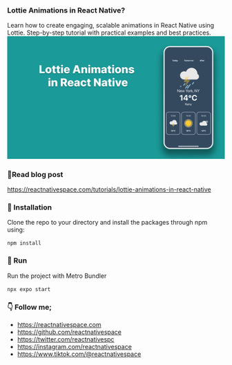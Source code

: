 ### Lottie Animations in React Native?

Learn how to create engaging, scalable animations in React Native using Lottie. Step-by-step tutorial with practical examples and best practices.
![Screenshot](screenshot.png)

### 📖Read blog post
https://reactnativespace.com/tutorials/lottie-animations-in-react-native

### 📘 Installation
Clone the repo to your directory and install the packages through npm using:
```
npm install
```

### 🔬 Run
Run the project with Metro Bundler
```
npx expo start
```

### 👇 Follow me;
- https://reactnativespace.com
- https://github.com/reactnativespace
- https://twitter.com/reactnativespc
- https://instagram.com/reactnativespace
- https://www.tiktok.com/@reactnativespace
